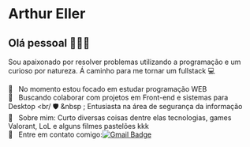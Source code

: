 

# Arthur Eller

## Olá pessoal 👋👋👋
Sou apaixonado por resolver problemas utilizando a programação e um curioso por natureza.
Á caminho para me tornar um fullstack :computer:

 :rocket:  &nbsp; No momento estou focado em estudar programação WEB
 <br/> :purple_heart: &nbsp; Buscando colaborar com projetos em Front-end e sistemas para Desktop
 <br/ 🛡️ &nbsp ; Entusiasta na área de segurança da informação
 <br/> 💬  &nbsp; Sobre mim: Curto diversas coisas dentre elas tecnologias, games Valorant, LoL e alguns filmes pastelões kkk
 <br/> :email: &nbsp; Entre em contato comigo:[![Gmail Badge](https://img.shields.io/badge/-arthurmachadoeller@gmail.com-c14438?style=flat-square&logo=Gmail&logoColor=white&link=mailto:arthurmachadoeller@gmail.com)](mailto:arthurmachadoeller@gmail.com)
